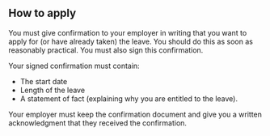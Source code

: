 ##  How to apply

You must give confirmation to your employer in writing that you want to apply
for (or have already taken) the leave. You should do this as soon as
reasonably practical. You must also sign this confirmation.

Your signed confirmation must contain:

  * The start date 
  * Length of the leave 
  * A statement of fact (explaining why you are entitled to the leave). 

Your employer must keep the confirmation document and give you a written
acknowledgment that they received the confirmation.

